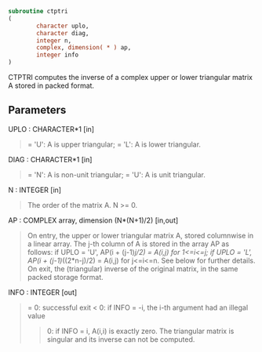 ```fortran
subroutine ctptri
(
        character uplo,
        character diag,
        integer n,
        complex, dimension( * ) ap,
        integer info
)
```

CTPTRI computes the inverse of a complex upper or lower triangular
matrix A stored in packed format.

## Parameters
UPLO : CHARACTER*1 [in]
> = 'U':  A is upper triangular;
> = 'L':  A is lower triangular.

DIAG : CHARACTER*1 [in]
> = 'N':  A is non-unit triangular;
> = 'U':  A is unit triangular.

N : INTEGER [in]
> The order of the matrix A.  N >= 0.

AP : COMPLEX array, dimension (N*(N+1)/2) [in,out]
> On entry, the upper or lower triangular matrix A, stored
> columnwise in a linear array.  The j-th column of A is stored
> in the array AP as follows:
> if UPLO = 'U', AP(i + (j-1)*j/2) = A(i,j) for 1<=i<=j;
> if UPLO = 'L', AP(i + (j-1)*((2*n-j)/2) = A(i,j) for j<=i<=n.
> See below for further details.
> On exit, the (triangular) inverse of the original matrix, in
> the same packed storage format.

INFO : INTEGER [out]
> = 0:  successful exit
> < 0:  if INFO = -i, the i-th argument had an illegal value
> > 0:  if INFO = i, A(i,i) is exactly zero.  The triangular
> matrix is singular and its inverse can not be computed.
